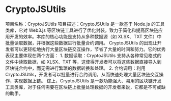 # CryptoJSUtils

项目名称：CryptoJSUtils  项目描述：CryptoJSUtils 是一款基于 Node.js 的工具类库，它对 Web3.js 等区块链工具进行了优化封装，致力于简化和提高区块链应用开发的效率。本库的核心功能是支持从多种数据源（如 XLSX、TXT 文件）中批量读取数据，并根据这些数据进行批量合约调用。  CryptoJSUtils 的出现让开发者可以更轻松地执行大量区块链交互操作，节省了大量的时间和努力。它的优秀表现主要体现在两个方面：  1. 数据读取：CryptoJSUtils 支持从各种常见格式的文件中读取数据，如 XLSX、TXT 等，这使得开发者可以将这些数据直接导入到区块链合约中，而无需进行繁琐的数据转换和处理。  2. 合约调用：利用 CryptoJSUtils，开发者可以批量进行合约调用，从而快速处理大量区块链交互操作，实现数据上链。  综上，CryptoJSUtils 是一款功能强大、易用的区块链开发工具类库，对于任何需要在区块链上批量处理数据的开发者来说，它都是不可或缺的助手。
